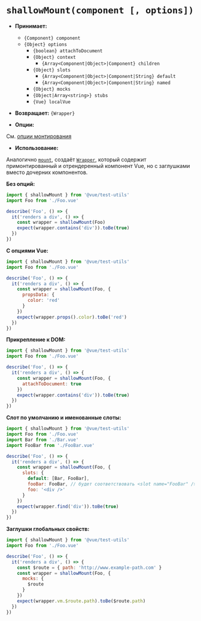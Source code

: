 # `shallowMount(component [, options])`

- **Принимает:**

  - `{Component} component`
  - `{Object} options`
    - `{boolean} attachToDocument`
    - `{Object} context`
      - `{Array<Component|Object>|Component} children`
    - `{Object} slots`
        - `{Array<Component|Object>|Component|String} default`
        - `{Array<Component|Object>|Component|String} named`
    - `{Object} mocks`
    - `{Object|Array<string>} stubs`
    - `{Vue} localVue`

- **Возвращает:** `{Wrapper}`

- **Опции:**

См. [опции монтирования](./options.md)

- **Использование:**

Аналогично [`mount`](mount.md), создаёт [`Wrapper`](wrapper/README.md), который содержит примонтированный и отрендеренный компонент Vue, но с заглушками вместо дочерних компонентов.

**Без опций:**

```js
import { shallowMount } from '@vue/test-utils'
import Foo from './Foo.vue'

describe('Foo', () => {
  it('renders a div', () => {
    const wrapper = shallowMount(Foo)
    expect(wrapper.contains('div')).toBe(true)
  })
})
```

**С опциями Vue:**

```js
import { shallowMount } from '@vue/test-utils'
import Foo from './Foo.vue'

describe('Foo', () => {
  it('renders a div', () => {
    const wrapper = shallowMount(Foo, {
      propsData: {
        color: 'red'
      }
    })
    expect(wrapper.props().color).toBe('red')
  })
})
```

**Прикрепление к DOM:**

```js
import { shallowMount } from '@vue/test-utils'
import Foo from './Foo.vue'

describe('Foo', () => {
  it('renders a div', () => {
    const wrapper = shallowMount(Foo, {
      attachToDocument: true
    })
    expect(wrapper.contains('div')).toBe(true)
  })
})
```

**Слот по умолчанию и именованные слоты:**

```js
import { shallowMount } from '@vue/test-utils'
import Foo from './Foo.vue'
import Bar from './Bar.vue'
import FooBar from './FooBar.vue'

describe('Foo', () => {
  it('renders a div', () => {
    const wrapper = shallowMount(Foo, {
      slots: {
        default: [Bar, FooBar],
        fooBar: FooBar, // будет соответствовать <slot name="FooBar" />,
        foo: '<div />'
      }
    })
    expect(wrapper.find('div')).toBe(true)
  })
})
```

**Заглушки глобальных свойств:**

```js
import { shallowMount } from '@vue/test-utils'
import Foo from './Foo.vue'

describe('Foo', () => {
  it('renders a div', () => {
    const $route = { path: 'http://www.example-path.com' }
    const wrapper = shallowMount(Foo, {
      mocks: {
        $route
      }
    })
    expect(wrapper.vm.$route.path).toBe($route.path)
  })
})
```
